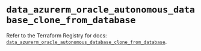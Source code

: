 # `data_azurerm_oracle_autonomous_database_clone_from_database`

Refer to the Terraform Registry for docs: [`data_azurerm_oracle_autonomous_database_clone_from_database`](https://registry.terraform.io/providers/hashicorp/azurerm/4.51.0/docs/data-sources/oracle_autonomous_database_clone_from_database).
